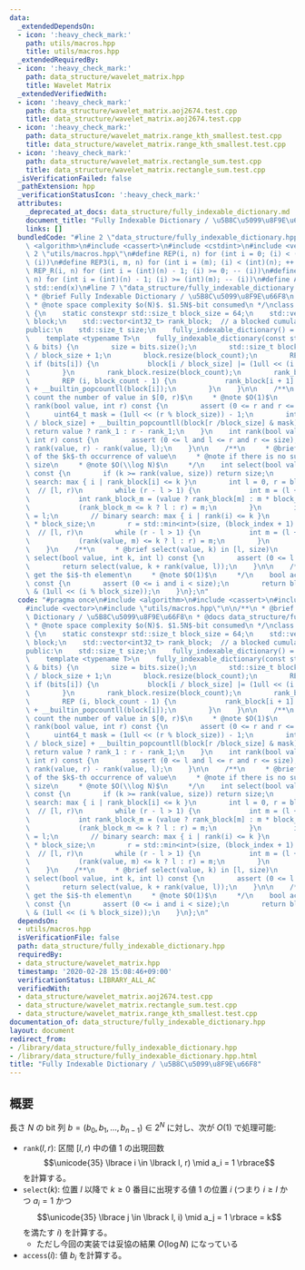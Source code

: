 ```yaml
---
data:
  _extendedDependsOn:
  - icon: ':heavy_check_mark:'
    path: utils/macros.hpp
    title: utils/macros.hpp
  _extendedRequiredBy:
  - icon: ':heavy_check_mark:'
    path: data_structure/wavelet_matrix.hpp
    title: Wavelet Matrix
  _extendedVerifiedWith:
  - icon: ':heavy_check_mark:'
    path: data_structure/wavelet_matrix.aoj2674.test.cpp
    title: data_structure/wavelet_matrix.aoj2674.test.cpp
  - icon: ':heavy_check_mark:'
    path: data_structure/wavelet_matrix.range_kth_smallest.test.cpp
    title: data_structure/wavelet_matrix.range_kth_smallest.test.cpp
  - icon: ':heavy_check_mark:'
    path: data_structure/wavelet_matrix.rectangle_sum.test.cpp
    title: data_structure/wavelet_matrix.rectangle_sum.test.cpp
  _isVerificationFailed: false
  _pathExtension: hpp
  _verificationStatusIcon: ':heavy_check_mark:'
  attributes:
    _deprecated_at_docs: data_structure/fully_indexable_dictionary.md
    document_title: "Fully Indexable Dictionary / \u5B8C\u5099\u8F9E\u66F8"
    links: []
  bundledCode: "#line 2 \"data_structure/fully_indexable_dictionary.hpp\"\n#include\
    \ <algorithm>\n#include <cassert>\n#include <cstdint>\n#include <vector>\n#line\
    \ 2 \"utils/macros.hpp\"\n#define REP(i, n) for (int i = 0; (i) < (int)(n); ++\
    \ (i))\n#define REP3(i, m, n) for (int i = (m); (i) < (int)(n); ++ (i))\n#define\
    \ REP_R(i, n) for (int i = (int)(n) - 1; (i) >= 0; -- (i))\n#define REP3R(i, m,\
    \ n) for (int i = (int)(n) - 1; (i) >= (int)(m); -- (i))\n#define ALL(x) std::begin(x),\
    \ std::end(x)\n#line 7 \"data_structure/fully_indexable_dictionary.hpp\"\n\n/**\n\
    \ * @brief Fully Indexable Dictionary / \u5B8C\u5099\u8F9E\u66F8\n * @docs data_structure/fully_indexable_dictionary.md\n\
    \ * @note space complexity $o(N)$. $1.5N$-bit consumed\n */\nclass fully_indexable_dictionary\
    \ {\n    static constexpr std::size_t block_size = 64;\n    std::vector<uint64_t>\
    \ block;\n    std::vector<int32_t> rank_block;  // a blocked cumulative sum\n\
    public:\n    std::size_t size;\n    fully_indexable_dictionary() = default;\n\
    \    template <typename T>\n    fully_indexable_dictionary(const std::vector<T>\
    \ & bits) {\n        size = bits.size();\n        std::size_t block_count = size\
    \ / block_size + 1;\n        block.resize(block_count);\n        REP (i, size)\
    \ if (bits[i]) {\n            block[i / block_size] |= (1ull << (i % block_size));\n\
    \        }\n        rank_block.resize(block_count);\n        rank_block[0] = 0;\n\
    \        REP (i, block_count - 1) {\n            rank_block[i + 1] = rank_block[i]\
    \ + __builtin_popcountll(block[i]);\n        }\n    }\n\n    /**\n     * @brief\
    \ count the number of value in $[0, r)$\n     * @note $O(1)$\n     */\n    int\
    \ rank(bool value, int r) const {\n        assert (0 <= r and r <= size);\n  \
    \      uint64_t mask = (1ull << (r % block_size)) - 1;\n        int rank_1 = rank_block[r\
    \ / block_size] + __builtin_popcountll(block[r /block_size] & mask);\n       \
    \ return value ? rank_1 : r - rank_1;\n    }\n    int rank(bool value, int l,\
    \ int r) const {\n        assert (0 <= l and l <= r and r <= size);\n        return\
    \ rank(value, r) - rank(value, l);\n    }\n\n    /**\n     * @brief find the index\
    \ of the $k$-th occurrence of value\n     * @note if there is no such index, returns\
    \ size\n     * @note $O(\\log N)$\n     */\n    int select(bool value, int k)\
    \ const {\n        if (k >= rank(value, size)) return size;\n        // binary\
    \ search: max { i | rank_block[i] <= k }\n        int l = 0, r = block.size();\
    \  // [l, r)\n        while (r - l > 1) {\n            int m = (l + r) / 2;\n\
    \            int rank_block_m = (value ? rank_block[m] : m * block_size - rank_block[m]);\n\
    \            (rank_block_m <= k ? l : r) = m;\n        }\n        int block_index\
    \ = l;\n        // binary search: max { i | rank(i) <= k }\n        l = block_index\
    \ * block_size;\n        r = std::min<int>(size, (block_index + 1) * block_size);\
    \  // [l, r)\n        while (r - l > 1) {\n            int m = (l + r) / 2;\n\
    \            (rank(value, m) <= k ? l : r) = m;\n        }\n        return l;\n\
    \    }\n    /**\n     * @brief select(value, k) in [l, size)\n     */\n    int\
    \ select(bool value, int k, int l) const {\n        assert (0 <= l and l <= size);\n\
    \        return select(value, k + rank(value, l));\n    }\n\n    /**\n     * @brief\
    \ get the $i$-th element\n     * @note $O(1)$\n     */\n    bool access(int i)\
    \ const {\n        assert (0 <= i and i < size);\n        return block[i / block_size]\
    \ & (1ull << (i % block_size));\n    }\n};\n"
  code: "#pragma once\n#include <algorithm>\n#include <cassert>\n#include <cstdint>\n\
    #include <vector>\n#include \"utils/macros.hpp\"\n\n/**\n * @brief Fully Indexable\
    \ Dictionary / \u5B8C\u5099\u8F9E\u66F8\n * @docs data_structure/fully_indexable_dictionary.md\n\
    \ * @note space complexity $o(N)$. $1.5N$-bit consumed\n */\nclass fully_indexable_dictionary\
    \ {\n    static constexpr std::size_t block_size = 64;\n    std::vector<uint64_t>\
    \ block;\n    std::vector<int32_t> rank_block;  // a blocked cumulative sum\n\
    public:\n    std::size_t size;\n    fully_indexable_dictionary() = default;\n\
    \    template <typename T>\n    fully_indexable_dictionary(const std::vector<T>\
    \ & bits) {\n        size = bits.size();\n        std::size_t block_count = size\
    \ / block_size + 1;\n        block.resize(block_count);\n        REP (i, size)\
    \ if (bits[i]) {\n            block[i / block_size] |= (1ull << (i % block_size));\n\
    \        }\n        rank_block.resize(block_count);\n        rank_block[0] = 0;\n\
    \        REP (i, block_count - 1) {\n            rank_block[i + 1] = rank_block[i]\
    \ + __builtin_popcountll(block[i]);\n        }\n    }\n\n    /**\n     * @brief\
    \ count the number of value in $[0, r)$\n     * @note $O(1)$\n     */\n    int\
    \ rank(bool value, int r) const {\n        assert (0 <= r and r <= size);\n  \
    \      uint64_t mask = (1ull << (r % block_size)) - 1;\n        int rank_1 = rank_block[r\
    \ / block_size] + __builtin_popcountll(block[r /block_size] & mask);\n       \
    \ return value ? rank_1 : r - rank_1;\n    }\n    int rank(bool value, int l,\
    \ int r) const {\n        assert (0 <= l and l <= r and r <= size);\n        return\
    \ rank(value, r) - rank(value, l);\n    }\n\n    /**\n     * @brief find the index\
    \ of the $k$-th occurrence of value\n     * @note if there is no such index, returns\
    \ size\n     * @note $O(\\log N)$\n     */\n    int select(bool value, int k)\
    \ const {\n        if (k >= rank(value, size)) return size;\n        // binary\
    \ search: max { i | rank_block[i] <= k }\n        int l = 0, r = block.size();\
    \  // [l, r)\n        while (r - l > 1) {\n            int m = (l + r) / 2;\n\
    \            int rank_block_m = (value ? rank_block[m] : m * block_size - rank_block[m]);\n\
    \            (rank_block_m <= k ? l : r) = m;\n        }\n        int block_index\
    \ = l;\n        // binary search: max { i | rank(i) <= k }\n        l = block_index\
    \ * block_size;\n        r = std::min<int>(size, (block_index + 1) * block_size);\
    \  // [l, r)\n        while (r - l > 1) {\n            int m = (l + r) / 2;\n\
    \            (rank(value, m) <= k ? l : r) = m;\n        }\n        return l;\n\
    \    }\n    /**\n     * @brief select(value, k) in [l, size)\n     */\n    int\
    \ select(bool value, int k, int l) const {\n        assert (0 <= l and l <= size);\n\
    \        return select(value, k + rank(value, l));\n    }\n\n    /**\n     * @brief\
    \ get the $i$-th element\n     * @note $O(1)$\n     */\n    bool access(int i)\
    \ const {\n        assert (0 <= i and i < size);\n        return block[i / block_size]\
    \ & (1ull << (i % block_size));\n    }\n};\n"
  dependsOn:
  - utils/macros.hpp
  isVerificationFile: false
  path: data_structure/fully_indexable_dictionary.hpp
  requiredBy:
  - data_structure/wavelet_matrix.hpp
  timestamp: '2020-02-28 15:08:46+09:00'
  verificationStatus: LIBRARY_ALL_AC
  verifiedWith:
  - data_structure/wavelet_matrix.aoj2674.test.cpp
  - data_structure/wavelet_matrix.rectangle_sum.test.cpp
  - data_structure/wavelet_matrix.range_kth_smallest.test.cpp
documentation_of: data_structure/fully_indexable_dictionary.hpp
layout: document
redirect_from:
- /library/data_structure/fully_indexable_dictionary.hpp
- /library/data_structure/fully_indexable_dictionary.hpp.html
title: "Fully Indexable Dictionary / \u5B8C\u5099\u8F9E\u66F8"
---
```

## 概要

長さ $N$ の bit 列 $b = (b_0, b_1, \dots, b _ {n - 1}) \in 2^N$ に対し、次が $O(1)$ で処理可能:

-   $\mathtt{rank}(l, r)$: 区間 $\lbrack l, r)$ 中の値 $1$ の出現回数 $$\unicode{35} \lbrace i \in \lbrack l, r) \mid a_i = 1 \rbrace$$ を計算する。
-   $\mathtt{select}(k)$: 位置 $l$ 以降で $k \ge 0$ 番目に出現する値 $1$ の位置 $i$ (つまり $i \ge l$ かつ $a_i = 1$ かつ $$\unicode{35} \lbrace j \in \lbrack l, i) \mid a_j = 1 \rbrace = k$$ を満たす $i$) を計算する。
    -   ただし今回の実装では妥協の結果 $O(\log N)$ になっている
-   $\mathtt{access}(i)$: 値 $b_i$ を計算する。
